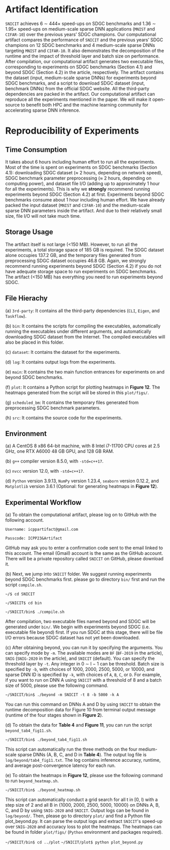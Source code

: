# Artifact Identification
`SNICIT` achieves 6 ∼ 444× speed-ups on SDGC benchmarks and 1.36 ∼ 1.95× speed-ups on medium-scale sparse DNN applications (`MNIST` and `CIFAR-10`) over the previous years’ SDGC champions. Our computational artifact compares the performance of `SNICIT` and the previous years’ SDGC champions on 12 SDGC benchmarks and 4 medium-scale sparse DNNs targeting `MNIST` and `CIFAR-10`. It also demonstrates the decomposition of the runtime and the impact of threshold layer and batch size on performance. After compilation, our computational artifact generates two executable files, corresponding to experiments on SDGC benchmarks (Section 4.1) and beyond SDGC (Section 4.2) in the article, respectively. The artifact contains the dataset (input, medium-scale sparse DNNs) for experiments beyond SDGC benchmarks, and a script to download SDGC dataset (input, benchmark DNNs) from the official SDGC website. All the third-party dependencies are packed in the artifact. Our computational artifact can reproduce all the experiments mentioned in the paper. We will make it open-source to benefit both HPC and the machine learning community for accelerating sparse DNN inference.
 
 # Reproducibility of Experiments
 ## Time Consumption
It takes about 6 hours including human effort to run all the experiments. Most of the time is spent on experiments on SDGC benchmarks (Section 4.1): downloading SDGC dataset (≈ 2 hours, depending on network speed), SDGC benchmark parameter preprocessing (≈ 2 hours, depending on computing power), and dataset file I/O (adding up to approximately 1 hour for all the experiments). This is why we **strongly** recommend running experiments beyond SDGC (Section 4.2) at first. Experiments beyond SDGC benchmarks consume about 1 hour including human effort. We have already packed the input dataset (`MNIST` and `CIFAR-10`) and the medium-scale sparse DNN parameters inside the artifact. And due to their relatively small size, file I/O will not take much time.

 ## Storage Usage
The artifact itself is not large (<150 MB). However, to run all the experiments, a total storage space of 185 GB is required. The SDGC dataset alone occupies 137.2 GB, and the temporary files generated from preprocessing SDGC dataset occupies 46.8 GB. Again, we strongly recommend running experiments beyond SDGC (Section 4.2) if you do not have adequate storage space to run experiments on SDGC benchmarks. The artifact (<150 MB) has everything you need to run experiments beyond SDGC.

 ## File Hierachy
 (a) `3rd-party`: It contains all the third-party dependencies (`CLI`, `Eigen`, and `Taskflow`).
 
 (b) `bin`: It contains the scripts for compiling the executables, automatically running the executables under different arguments, and automatically downloading SDGC dataset from the Internet. The compiled executables will also be placed in this folder.
 
 (c) `dataset`:  It contains the dataset for the experiments.
 
 (d) `log`:  It contains output logs from the experiments.
 
 (e) `main`: It contains the two main function entrances for experiments on and beyond SDGC benchmarks.
 
 (f) `plot`: It contains a Python script for plotting heatmaps in **Figure 12**. The heatmaps generated from the script will be stored in this `plot/figs/`.
 
 (g) `scheduled_bm`: It contains the temporary files generated from preprocessing SDGC benchmark parameters.
 
 (h) `src`: It contains the source code for the experiments.
 
 ## Environment
 (a) A CentOS 8 x86 64-bit machine, with 8 Intel i7-11700 CPU cores at 2.5 GHz, one RTX A6000 48 GB GPU, and 128 GB RAM.
 
 (b) `g++` compiler version 8.5.0, with `-std=c++17`.
 
 (c) `nvcc` version 12.0, with `-std=c++17`.
 
 (d) `Python` version 3.9.13, `NumPy` version 1.23.4, `seaborn` version 0.12.2, and `Matplotlib` version 3.6.1 (Optional: for generating heatmaps in **Figure 12**).

 ## Experimental Workflow
 (a) To obtain the computational artifact, please log on to GitHub with the following account.
 
 `Username: icppartifact@gmail.com`
 
 `Passcode: ICPP23&Artifact`
 
 GitHub may ask you to enter a confirmation code sent to the email linked to this account. The email (Gmail) account is the same as the GitHub account. There will be a private repository called `SNICIT` on GitHub, please download it.
 
 (b) Next, we jump into `SNICIT` folder. We suggest running experiments beyond SDGC benchmarks first. please go to directory `bin/` first and run the script `compile.sh`.
 
 `∼/$ cd SNICIT`
 
`∼/SNICIT$ cd bin`

`∼/SNICIT/bin$ ./compile.sh`

After compilation, two executable files named beyond and SDGC will be generated under `bin/`. We begin with experiments beyond SDGC (i.e. executable file beyond) first. If you run SDGC at this stage, there will be file I/O errors because SDGC dataset has not yet been downloaded.

(c) After obtaining beyond, you can run it by specifying the arguments. You can specify mode by `-m`. The available modes are `BF` (`BF-2019` in the article), `SNIG` (`SNIG-2020` in the article), and `SNICIT` (default). You can specify the threshold layer by `-t`. Any integer in 0 ∼ l − 1 can be threshold. Batch size is specified by `-b`, with choices of 1000, 2000, 2500, 5000, or 10000, and sparse DNN ID is specified by `-k`, with choices of `A`, `B`, `C`, or `D`. For example, if you want to run on DNN A using `SNICIT` with a threshold of 8 and a batch size of 5000, please use the following command.

`∼/SNICIT/bin$ ./beyond -m SNICIT -t 8 -b 5000 -k A`

You can run this command on DNNs A and D by using `SNICIT` to obtain the runtime decomposition data for Figure 10 from terminal output message (runtime of the four stages shown in **Figure 2**).

(d) To obtain the data for **Table 4** and **Figure 11**, you can run the script `beyond_tab4_fig11.sh`. 

`∼/SNICIT/bin$ ./beyond_tab4_fig11.sh`

This script can automatically run the three methods on the four medium-scale sparse DNNs (A, B, C, and D in **Table 4**). The output log file is `log/beyond/tab4_fig11.txt`. The log contains inference accuracy, runtime, and average post-convergence latency for each run.

(e) To obtain the heatmaps in **Figure 12**, please use the following command to run `beyond_heatmap.sh`. 

`∼/SNICIT/bin$ ./beyond_heatmap.sh`

This script can automatically conduct a grid search for all t in \[0, l) with a step size of 2 and all B in {1000, 2000, 2500, 5000, 10000} on DNNs A, B, C, and D by using `SNIG-2020` and `SNICIT`. Output logs can be found in `log/beyond/`. Then, please go to directory `plot/` and find a Python file plot_beyond.py. It can parse the output logs and extract `SNICIT`'s speed-up over `SNIG-2020` and accuracy loss to plot the heatmaps. The heatmaps can be found in folder `plot/figs/` (`Python`  environment and packages required).

`∼/SNICIT/bin$ cd ../plot`
`∼/SNICIT/plot$ python plot_beyond.py`




